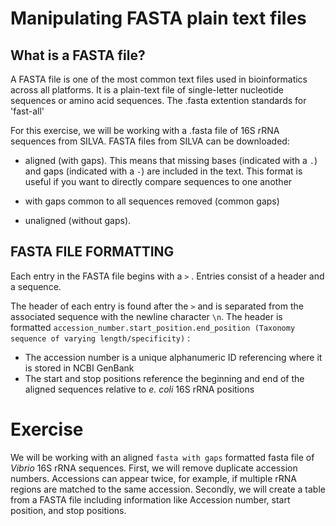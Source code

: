 # Manipulating FASTA plain text files #

## What is a FASTA file? ##
A FASTA file is one of the most common text files used in bioinformatics across all platforms. 
It is a plain-text file of single-letter nucleotide sequences or amino acid sequences. 
The .fasta extention standards for 'fast-all'

For this exercise, we will be working with a .fasta file of 16S rRNA sequences from SILVA. 
FASTA files from SILVA can be downloaded:

* aligned (with gaps). This means that missing bases (indicated with a `.`) and gaps (indicated with a `-`) are included in the text. This format is useful if you want to directly compare sequences to one another

* with gaps common to all sequences removed (common gaps)

* unaligned (without gaps).

## FASTA FILE FORMATTING ##


Each entry in the FASTA file begins with a `>` . Entries consist of a header and a sequence. 

The header of each entry is found after the `>` and is separated from the associated sequence with the newline character `\n`. The header is formatted `accession_number.start_position.end_position (Taxonomy sequence of varying length/specificity)` :

* The accession number is a unique alphanumeric ID referencing where it is stored in NCBI GenBank
* The start and stop positions reference the beginning and end of the aligned sequences relative to *e. coli* 16S rRNA positions

# Exercise #
We will be working with an aligned `fasta with gaps` formatted fasta file of *Vibrio* 16S rRNA sequences. First, we will remove duplicate accession numbers. Accessions can appear twice, for example, if multiple rRNA regions are matched to the same accession. Secondly, we will create a table from a FASTA file including information like Accession number, start position, and stop positions.
